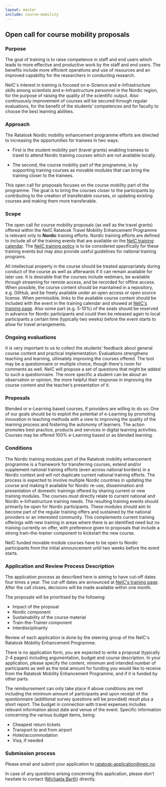 ```yaml
---
layout: master
include: course-mobility
---
```


## Open call for course mobility proposals

### Purpose
The goal of training is to raise competence in staff and end users which leads to more effective and productive work by the staff and end users. The benefits include more efficient operations and use of resources and an improved capability for the researchers in conducting research.
 
NeIC's interest in training is focused on e-Science and e-Infrastructure skills among scientists and e-Infrastructure personnel in the Nordic region, for the purpose of raising the quality of the scientific output. Also continuously improvement of courses will be secured through regular evaluations, for the benefit of the students’ competences and for faculty to choose the best learning abilities.



### Approach
The Ratatosk Nordic mobility enhancement programme efforts are directed to increasing the opportunities for trainees in two ways:

* First is the student mobility part (travel grants) enabling trainees to travel to attend Nordic training courses which are not available locally.  

* The second, the course mobility part of the programme, is by supporting training courses as movable modules that can bring the training closer to the trainees.
 
This open call for proposals focuses on the course mobility part of the programme. The goal is to bring the courses closer to the participants by contributing to the creation of transferable courses, or updating existing courses and making them more transferable.

### Scope
The open call for course mobility proposals (as well as the travel grants) offered within the NeIC Ratatosk Travel Mobility Enhancement Programme is relevant only to **Nordic** training efforts. Nordic training efforts are defined to include all of the training events that are available on the [NeIC training calendar](/training). The [NeIC training policy](https://wiki.neic.no/wiki/Training_Policy) is to be considered specifically for these training events but may also provide useful guidelines for national training programs.
 
All intellectual property in the course should be treated appropriately during conduct of the course as well as afterwards if it can remain available for later use. It is desirable that the courses include webinars, be available through streaming for remote access, and be recorded for offline access. When possible, the course content should be maintained in a repository, e.g. GitHub, and be freely available under an open access or open source license. When permissible, links to the available course content should be included with the event in the training calendar and showed at [NeIC's training page](/training). Also some part (e.g. 5-10%) of the seats should be reserved in advance for Nordic participants and could then be released again to local participants a certain time (typically two weeks) before the event starts to allow for travel arrangements. 

### Ongoing evaluations 
It is very important to us to collect the students’ feedback about general course content and practical implementation. Evaluations strengthens teaching and learning, ultimately improving the courses offered. The tool may be a questionnaire or multiple choice, though there's room for comments as well. NeIC will propose a set of questions that might be added to such a questionnaire. The more specific a student can be about an observation or opinion, the more helpful their response in improving the course content and the teacher’s presentation of it.
 
### Proposals
Blended or e-Learning based courses, if providers are willing to do so:
One of our goals should be to exploit the potential of e-Learning by promoting innovation in teaching methods with a view to improving the quality of the learning process and fostering the autonomy of learners. The action promotes best practice, products and services in digital learning activities. Courses may be offered 100% e-Learning based or as blended learning.
 
### Conditions
The Nordic training modules part of the Ratatosk mobility enhancement programme is a framework for transferring courses, extend and/or supplement national training efforts (even across national borders) in a Nordic context and will not duplicate current national training efforts. The process is expected to involve multiple Nordic countries in updating the course and making it available for Nordic re-use, dissemination and presentation of domestic trainings offered by sharing current or new training modules. The courses must directly relate to current national and Nordic e-Infrastructure training needs. The resulting training events should primarily be open for Nordic participants. These modules should aim to become part of the regular training offers and sustained by the national providers or an interested community.
This complements current training offerings with new training in areas where there is an identified need but no training currently on offer, with preference given to proposals that include a strong train-the-trainer component to kickstart the new course.

NeIC funded movable module courses have to be open to Nordic participants from the initial announcement until two weeks before the event starts.

### Application and Review Process Description
The application process as described here is aiming to have cut-off dates four times a year. The cut-off dates are announced at [NeIC's training page](https://neic.no/training/). After the call closes, decisions will be made available within one month.

The proposals will be prioritised by the following:
* Impact of the proposal
* Nordic component
* Sustainability of the course material
* Train-the-Trainer component
* Interdisciplinarity

Review of each application is done by the steering group of the NeIC's Ratatosk Mobility Enhancement Programme. 

There is no application form, you are expected to write a proposal (typically 2-4 pages) including argumentation, budget and course description. In your application, please specify the content, minimum and intended number of participants as well as the total amount for funding you would like to receive from the Ratatosk Mobility Enhancement Programme, and if it is funded by other parts.

The reimbursement can only take place if above conditions are met including the minimum amount of participants and upon receipt of the questionnaire (additional survey questions will be provided) result plus a short report.
The budget in connection with travel expenses includes relevant information about date and venue of the event. Specific information concerning the various budget items, being:

* Cheapest return tickets
* Transport to and from airport
* Hotel/accommodation
* Visa, if needed

### Submission process
Please email and submit your application to [ratatosk-application@neic.no](mailto:ratatosk-application@neic.no)

In case of any questions arising concerning this application, please don’t hesitate to contact ([Michaela Barth](mailto:caela@kth.se)) directly.
 

